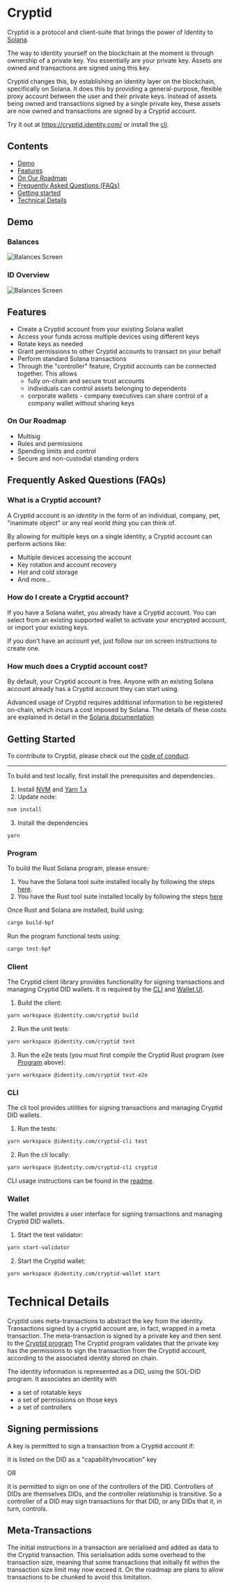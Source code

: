 # Cryptid
Cryptid is a protocol and client-suite that brings the power of Identity to
[Solana](https://solana.com).

The way to identity yourself on the blockchain at the moment is through ownership of a private key. 
You essentially are your private key. Assets are owned and transactions are signed using this key.

Cryptid changes this, by establishing an identity layer on the blockchain, specifically on Solana. It does this by 
providing a general-purpose, flexible proxy account between the user and their private keys. Instead of assets being 
owned and transactions signed by a single private key, these assets are now owned and transactions are signed by a 
Cryptid account.

Try it out at https://cryptid.identity.com/ or install the [cli](./cli/).

## Contents
* [Demo](#demo)
* [Features](#features)
* [On Our Roadmap](#on-our-roadmap)
* [Frequently Asked Questions (FAQs)](#frequently-asked-questions--faqs-)
* [Getting started](#getting-started)
* [Technical Details](#technical-details)

## Demo
### Balances
![Balances Screen](./docs/screen_balances.png)

### ID Overview
![Balances Screen](./docs/screen_idoverview.png)

## Features

* Create a Cryptid account from your existing Solana wallet
* Access your funds across multiple devices using different keys
* Rotate keys as needed
* Grant permissions to other Cryptid accounts to transact on your behalf
* Perform standard Solana transactions
* Through the "controller" feature, Cryptid accounts can be connected together. This allows
  * fully on-chain and secure trust accounts
  * individuals can control assets belonging to dependents
  * corporate wallets - company executives can share control of a company wallet without sharing keys

### On Our Roadmap

* Multisig
* Rules and permissions
* Spending limits and control
* Secure and non-custodial standing orders

## Frequently Asked Questions (FAQs)

### What is a Cryptid account?
A Cryptid account is an _identity_ in the form of an individual, company, pet, "inanimate object" or any real world
_thing_ you can think of.

By allowing for multiple keys on a single identity, a Cryptid account can perform actions like:
* Multiple devices accessing the account
* Key rotation and account recovery
* Hot and cold storage
* And more...

### How do I create a Cryptid account?
If you have a Solana wallet, you already have a Cryptid account. You can select from an existing supported wallet to
activate your encrypted account, or import your existing keys.

If you don't have an account yet, just follow our on screen instructions to create one.

### How much does a Cryptid account cost?
By default, your Cryptid account is free. Anyone with an existing Solana account already has a Cryptid account they can
start using.

Advanced usage of Cryptid requires additional information to be registered on-chain, which incurs a cost imposed by
Solana. The details of these costs are explained in detail in the 
[Solana documentation](https://docs.solana.com/developing/programming-model/accounts#calculation-of-rent)


## Getting Started
To contribute to Cryptid, please check out the [code of conduct](./CODE_OF_CONDUCT.md).

---

To build and test locally, first install the prerequisites and dependencies.

1. Install [NVM](https://github.com/nvm-sh/nvm#installing-and-updating) and [Yarn 1.x](https://yarnpkg.com/)
2. Update node:
```sh
nvm install
```
3. Install the dependencies
```
yarn
```

### Program

To build the Rust Solana program, please ensure:
1. You have the Solana tool suite installed locally by following the steps [here](https://docs.solana.com/cli/install-solana-cli-tools).
2. You have the Rust tool suite installed locally by following the steps [here](https://www.rust-lang.org/tools/install)

Once Rust and Solana are installed, build using:
```sh
cargo build-bpf
```

Run the program functional tests using:
```sh
cargo test-bpf
```

### Client

The Cryptid client library provides functionality for signing transactions and managing Cryptid DID wallets. It is 
required by the [CLI](#cli) and [Wallet UI](#wallet-ui).

1. Build the client:
```sh
yarn workspace @identity.com/cryptid build
```

2. Run the unit tests:
```sh
yarn workspace @identity.com/cryptid test
```

3. Run the e2e tests (you must first compile the Cryptid Rust program (see [Program](#program) above):
```shell
yarn workspace @identity.com/cryptid test-e2e
```

### CLI

The cli tool provides utilities for signing transactions and managing Cryptid DID wallets.

1. Run the tests:
```sh
yarn workspace @identity.com/cryptid-cli test
```

2. Run the cli locally:
```sh
yarn workspace @identity.com/cryptid-cli cryptid
```

CLI usage instructions can be found in the [readme](./cli/README.md).

### Wallet

The wallet provides a user interface for signing transactions and managing Cryptid DID wallets.

1. Start the test validator:
```sh
yarn start-validator
```

2. Start the Cryptid wallet:
```sh
yarn workspace @identity.com/cryptid-wallet start
```

# Technical Details
Cryptid uses meta-transactions to abstract the key from the identity.
Transactions signed by a cryptid account are, in fact, wrapped in a meta transaction.
The meta-transaction is signed by a private key and then sent to the [Cryptid program](./programs/cryptid_signer)
The Cryptid program validates that the private key has the permissions to sign the transaction from the Cryptid account,
according to the associated identity stored on chain.

The identity information is represented as a DID, using the SOL-DID program. It associates an identity with
* a set of rotatable keys
* a set of permissions on those keys
* a set of controllers

## Signing permissions
A key is permitted to sign a transaction from a Cryptid account if:

It is listed on the DID as a "capabilityInvocation" key

OR

It is permitted to sign on one of the controllers of the DID. Controllers of DIDs are themselves DIDs, and
the controller relationship is transitive. So a controller of a DID may sign transactions for that DID, or any DIDs 
that it, in turn, controls.

## Meta-Transactions
The initial instructions in a transaction are serialised and added as data to the Cryptid transaction.
This serialisation adds some overhead to the transaction size, meaning that some transactions that initially fit within 
the transaction size limit may now exceed it. On the roadmap are plans to allow transactions to be chunked to avoid this
limitation.
